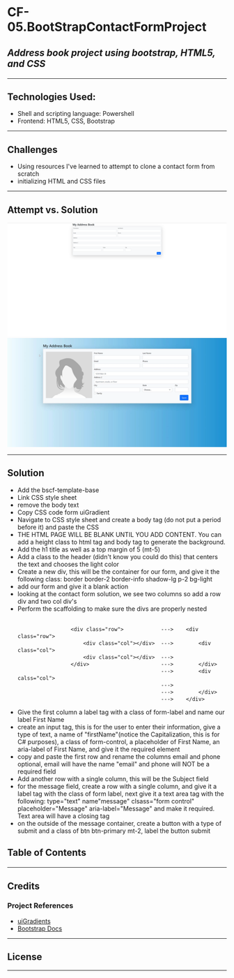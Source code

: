 # CF-05.BootStrapContactFormProject

## *Address book project using bootstrap, HTML5, and CSS*<hr>

## Technologies Used:
- Shell and scripting language: Powershell
- Frontend: HTML5, CSS, Bootstrap
<hr>

## Challenges
- Using resources I've learned to attempt to clone a contact form from scratch
- initializing HTML and CSS files
<hr>

## Attempt vs. Solution
![Attempt](img/Attempt.png)
![Solution](img/Solution.png)<hr>

## Solution

- Add the bscf-template-base
- Link CSS style sheet
- remove the body text
- Copy CSS code form uiGradient
- Navigate to CSS style sheet and create a body tag (do not put a period before it) and paste the CSS
- THE HTML PAGE WILL BE BLANK UNTIL YOU ADD CONTENT. You can add a height class to html tag and body tag to generate the background.
- Add the h1 title as well as a top margin of 5 (mt-5)
- Add a class to the header (didn't know you could do this) that centers the text and chooses the light color
- Create a new div, this will be the container for our form, and give it the following class: border border-2 border-info shadow-lg p-2 bg-light
- add our form and give it a blank action
- looking at the contact form solution, we see two columns so add a row div and two col div's
- Perform the scaffolding to make sure the divs are properly nested
  ```
  
                   <div class="row">            --->    <div class="row">
                       <div class="col"></div>  --->        <div class="col">
                       <div class="col"></div>  --->        
                   </div>                       --->        </div>
                                                --->        <div calss="col">
                                                --->
                                                --->        </div>
                                                --->    </div>                    
  ```
- Give the first column a label tag with a class of form-label and name our label First Name
- create an input tag, this is for the user to enter their information, give a type of text, a name of "firstName"(notice the Capitalization, this is for C# purposes), a class of form-control, a placeholder of First Name, an aria-label of First Name, and give it the required element
- copy and paste the first row and rename the columns email and phone optional, email will have the name "email" and phone will NOT be a required field
- Add another row with a single column, this will be the Subject field
- for the message field, create a row with a single column, and give it a label tag with the class of form label, next give it a text area tag with the following: type="text" name"message" clsass="form control" placeholder="Message" aria-label="Message" and make it required. Text area will have a closing tag
- on the outside of the message container, create a button with a type of submit and a class of btn btn-primary mt-2, label the button submit
## Table of Contents <hr>

## Credits
### Project References
  
- <a href="https://uigradients.com/">uiGradients</a>
- <a href="https://github.com/adam-p/markdown-here/wiki/Markdown-Cheatsheet">Bootstrap Docs</a>
  
<hr>

## License
<hr>
